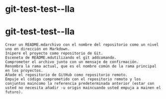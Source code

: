# git-test-test--lla
# git-test-test--lla

    Crear un README.mdarchivo con el nombre del repositorio como un nivel uno en dirección en Markdown.
    Inipere el proyecto como repositorio de Git.
    Esceneta de README.mdutilizando el git addcomando.
    Comprometer el archivo junto con un mensaje de confirmación.
    Renombra la rama actual, que es el nombre común de la rama principal en los proyectos.
    Añade el repositorio de GitHub como repositorio remoto.
    Empuje el código comprometido con el repositorio remoto y los conjuntos maincomo la referencia predeterminada anterior (estar con usted no necesita añadir -u origin maincuando usted empuja a mainen el futuro).
